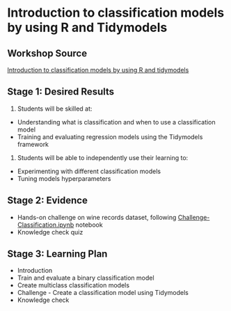 # Introduction to classification models by using R and Tidymodels 

## Workshop Source
[Introduction to classification models by using R and tidymodels](https://docs.microsoft.com/en-us/learn/modules/introduction-classification-models/?WT.mc_id=academic-59300-cacaste)

## Stage 1: Desired Results 

1. Students will be skilled at:
- Understanding what is classification and when to use a classification model
- Training and evaluating regression models using the Tidymodels framework
1. Students will be able to independently use their learning to:
- Experimenting with different classification models 
- Tuning models hyperparameters

## Stage 2: Evidence
 
- Hands-on challenge on wine records dataset, following [Challenge-Classification.ipynb](./solution/Challenge-Classification.ipynb) notebook
- Knowledge check quiz 

## Stage 3: Learning Plan

- Introduction
- Train and evaluate a binary classification model
- Create multiclass classification models
- Challenge - Create a classification model using Tidymodels
- Knowledge check